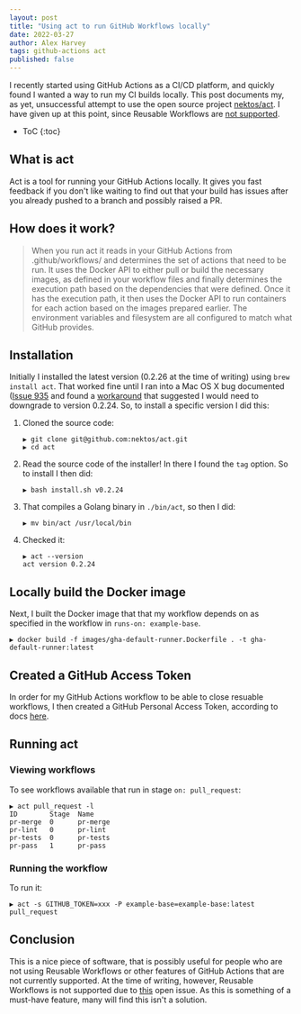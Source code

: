 ```yaml
---
layout: post
title: "Using act to run GitHub Workflows locally"
date: 2022-03-27
author: Alex Harvey
tags: github-actions act
published: false
---
```


I recently started using GitHub Actions as a CI/CD platform, and quickly found I wanted a way to run my CI builds locally. This post documents my, as yet, unsuccessful attempt to use the open source project [nektos/act](https://github.com/nektos/act). I have given up at this point, since Reusable Workflows are [not supported](https://github.com/nektos/act/issues/826).

- ToC
{:toc}

## What is act

Act is a tool for running your GitHub Actions locally. It gives you fast feedback if you don't like waiting to find out that your build has issues after you already pushed to a branch and possibly raised a PR.

## How does it work?

> When you run act it reads in your GitHub Actions from .github/workflows/ and determines the set of actions that need to be run. It uses the Docker API to either pull or build the necessary images, as defined in your workflow files and finally determines the execution path based on the dependencies that were defined. Once it has the execution path, it then uses the Docker API to run containers for each action based on the images prepared earlier. The environment variables and filesystem are all configured to match what GitHub provides.

## Installation

Initially I installed the latest version (0.2.26 at the time of writing) using `brew install act`. That worked fine until I ran into a Mac OS X bug documented ([Issue 935](https://github.com/nektos/act/issues/935) and found a [workaround](https://github.com/nektos/act/issues/935#issuecomment-999707633) that suggested I would need to downgrade to version 0.2.24. So, to install a specific version I did this:

1. Cloned the source code:
    ```text
    ▶ git clone git@github.com:nektos/act.git                            
    ▶ cd act
    ```
1. Read the source code of the installer! In there I found the `tag` option. So to install I then did:
    ```text
    ▶ bash install.sh v0.2.24
    ```
1. That compiles a Golang binary in `./bin/act`, so then I did:
    ```text
    ▶ mv bin/act /usr/local/bin
    ```
1. Checked it:
    ```text
    ▶ act --version
    act version 0.2.24
    ```

## Locally build the Docker image

Next, I built the Docker image that that my workflow depends on as specified in the workflow in `runs-on: example-base`.

```text
▶ docker build -f images/gha-default-runner.Dockerfile . -t gha-default-runner:latest
```

## Created a GitHub Access Token

In order for my GitHub Actions workflow to be able to close resuable workflows, I then created a GitHub Personal Access Token, according to docs [here](https://docs.github.com/en/authentication/keeping-your-account-and-data-secure/creating-a-personal-access-token).

## Running act

### Viewing workflows

To see workflows available that run in stage `on: pull_request`:

```text
▶ act pull_request -l
ID        Stage  Name
pr-merge  0      pr-merge
pr-lint   0      pr-lint
pr-tests  0      pr-tests
pr-pass   1      pr-pass
```

### Running the workflow

To run it:

```text
▶ act -s GITHUB_TOKEN=xxx -P example-base=example-base:latest pull_request  
```

## Conclusion

This is a nice piece of software, that is possibly useful for people who are not using Reusable Workflows or other features of GitHub Actions that are not currently supported. At the time of writing, however, Reusable Workflows is not supported due to [this](https://github.com/nektos/act/issues/826) open issue. As this is something of a must-have feature, many will find this isn't a solution.
